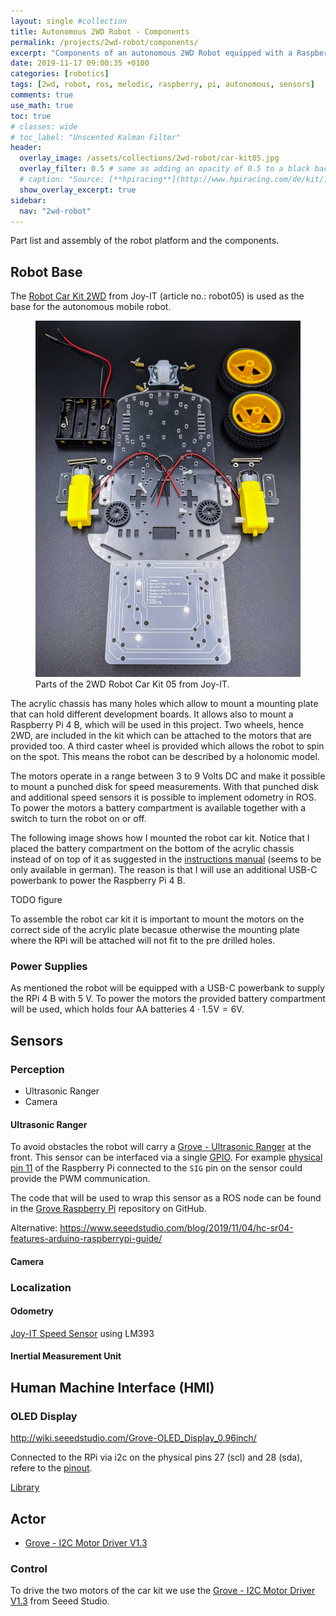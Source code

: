 ```yaml
---
layout: single #collection
title: Autonomous 2WD Robot - Components
permalink: /projects/2wd-robot/components/
excerpt: "Components of an autonomous 2WD Robot equipped with a Raspberry Pi 4 B running ROS melodic to sense and act in an environment."
date: 2019-11-17 09:00:35 +0100
categories: [robotics]
tags: [2wd, robot, ros, melodic, raspberry, pi, autonomous, sensors]
comments: true
use_math: true
toc: true
# classes: wide
# toc_label: "Unscented Kalman Filter"
header:
  overlay_image: /assets/collections/2wd-robot/car-kit05.jpg
  overlay_filter: 0.5 # same as adding an opacity of 0.5 to a black background
  # caption: "Source: [**hpiracing**](http://www.hpiracing.com/de/kit/114343)"
  show_overlay_excerpt: true
sidebar:
  nav: "2wd-robot"
---
```


Part list and assembly of the robot platform and the components.

## Robot Base

The [Robot Car Kit 2WD](https://joy-it.net/en/products/robot05) from Joy-IT (article no.: robot05) is used as the base for the autonomous mobile robot. 

<figure>
    <a href="/assets/collections/2wd-robot/car-kit05.jpg"><img src="/assets/collections/2wd-robot/car-kit05.jpg"></a>
    <figcaption>Parts of the 2WD Robot Car Kit 05 from Joy-IT.</figcaption>
</figure>

The acrylic chassis has many holes which allow to mount a mounting plate that can hold different development boards.
It allows also to mount a Raspberry Pi 4 B, which will be used in this project. Two wheels, hence 2WD, are included in the kit which can be attached to the motors that are provided too. A third caster wheel is provided which allows the robot to spin on the spot. This means the robot can be described by a holonomic model. 

The motors operate in a range between 3 to 9 Volts DC and make it possible to mount a punched disk for speed measurements. 
With that punched disk and additional speed sensors it is possible to implement odometry in ROS. 
To power the motors a battery compartment is available together with a switch to turn the robot on or off.


The following image shows how I mounted the robot car kit. Notice that I placed the battery compartment on the bottom of 
the acrylic chassis instead of on top of it as suggested in the [instructions manual](https://joy-it.net/files/files/Produkte/robot05/Robot05-Anleitung.pdf) (seems to be only available in german). 
The reason is that I will use an additional USB-C powerbank to power the Raspberry Pi 4 B.

TODO figure

To assemble the robot car kit it is important to mount the motors on the correct side of the acrylic plate becasue otherwise
the mounting plate where the RPi will be attached will not fit to the pre drilled holes.

### Power Supplies

As mentioned the robot will be equipped with a USB-C powerbank to supply the RPi 4 B with 5 V. 
To power the motors the provided battery compartment will be used, which holds four AA batteries $4 \cdot 1.5\text{V} = 6\text{V}$.

## Sensors

### Perception

- Ultrasonic Ranger
- Camera

#### Ultrasonic Ranger

To avoid obstacles the robot will carry a [Grove - Ultrasonic Ranger](http://wiki.seeedstudio.com/Grove-Ultrasonic_Ranger/)
at the front. This sensor can be interfaced via a single [GPIO](https://www.raspberrypi.org/documentation/usage/gpio/). For example [physical pin 11](https://pinout.xyz/pinout/pin11_gpio17) of the Raspberry Pi connected to the `SIG` pin on the sensor could provide the PWM communication.

The code that will be used to wrap this sensor as a ROS node can be found in the [Grove Raspberry Pi](https://github.com/Seeed-Studio/Grove-RaspberryPi/blob/master/Grove%20-%20Ultrasonic%20Ranger/ultrasonic.py) repository on GitHub.

Alternative: https://www.seeedstudio.com/blog/2019/11/04/hc-sr04-features-arduino-raspberrypi-guide/

#### Camera


### Localization

#### Odometry

[Joy-IT Speed Sensor](https://joy-it.net/en/products/SEN-Speed) using LM393

#### Inertial Measurement Unit



## Human Machine Interface (HMI)

### OLED Display

http://wiki.seeedstudio.com/Grove-OLED_Display_0.96inch/

Connected to the RPi via i2c on the physical pins 27 (scl) and 28 (sda), refere to the [pinout](https://pinout.xyz/pinout/i2c).

[Library](https://github.com/DexterInd/GrovePi/blob/master/Software/Python/grove_i2c_oled_128_64/grove_128_64_oled.py)


## Actor

- [Grove - I2C Motor Driver V1.3](http://wiki.seeedstudio.com/Grove-I2C_Motor_Driver_V1.3/)

### Control

To drive the two motors of the car kit we use the 
[Grove - I2C Motor Driver V1.3](http://wiki.seeedstudio.com/Grove-I2C_Motor_Driver_V1.3/) from Seeed Studio.
